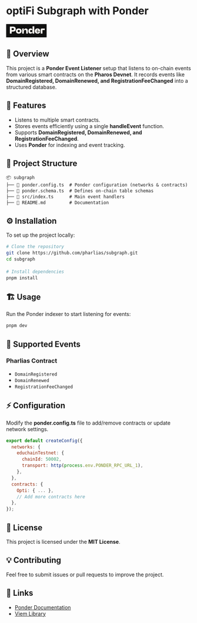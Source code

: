 # optiFi Subgraph with Ponder

![Ponder Logo](./public/logo-ponder.png)

## 🚀 Overview
This project is a **Ponder Event Listener** setup that listens to on-chain events from various smart contracts on the **Pharos Devnet**. It records events like **DomainRegistered, DomainRenewed, and RegistrationFeeChanged** into a structured database.

## 📌 Features
- Listens to multiple smart contracts.
- Stores events efficiently using a single **handleEvent** function.
- Supports **DomainRegistered, DomainRenewed, and RegistrationFeeChanged**.
- Uses **Ponder** for indexing and event tracking.

## 📂 Project Structure
```
📦 subgraph
├── 📄 ponder.config.ts  # Ponder configuration (networks & contracts)
├── 📄 ponder.schema.ts  # Defines on-chain table schemas
├── 📄 src/index.ts      # Main event handlers
├── 📄 README.md         # Documentation
```

## ⚙️ Installation
To set up the project locally:
```sh
# Clone the repository
git clone https://github.com/pharlias/subgraph.git
cd subgraph

# Install dependencies
pnpm install
```

## 🏗️ Usage
Run the Ponder indexer to start listening for events:
```sh
pnpm dev
```

## 📡 Supported Events
### Pharlias Contract
- `DomainRegistered`
- `DomainRenewed`
- `RegistrationFeeChanged`

## ⚡ Configuration
Modify the **ponder.config.ts** file to add/remove contracts or update network settings.
```js
export default createConfig({
  networks: {
    educhainTestnet: {
      chainId: 50002,
      transport: http(process.env.PONDER_RPC_URL_1),
    },
  },
  contracts: {
    Opti: { ... },
    // Add more contracts here
  },
});
```

## 📜 License
This project is licensed under the **MIT License**.

## 💡 Contributing
Feel free to submit issues or pull requests to improve the project.

## 🔗 Links
- [Ponder Documentation](https://ponder.sh/docs)
- [Viem Library](https://viem.sh/)